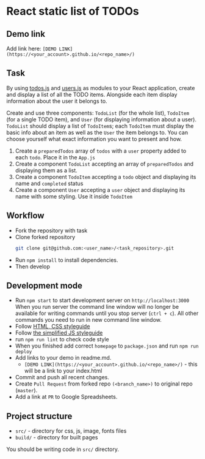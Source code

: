 # React static list of TODOs

## Demo link
Add link here: `[DEMO LINK](https://<your_account>.github.io/<repo_name>/)`

## Task
By using [todos.js](./src/api/todos.js) and [users.js](./src/api/users.js) as
modules to your React application, create and display a list of all the TODO
items. Alongside each item display information about the user it belongs to.

Create and use three components: `TodoList` (for the whole list), `TodoItem`
(for a single TODO item), and `User` (for displaying information about a user).
`TodoList` should display a list of `TodoItem`s; each `TodoItem` must display
the basic info about an item as well as the `User` the item belongs to. You can
choose yourself what exact information you want to present and how.

1. Create a `preparedTodos` array of `todos` with a `user` property added to each `todo`. Place it in the `App.js`
2. Create a component `TodoList` accepting an array of `preparedTodos` and displaying them as a list.
3. Create a component `TodoItem` accepting a `todo` object and displaying its name and `completed` status
4. Create a component `User` accepting a `user` object and displaying its name with some styling. Use it inside `TodoItem`

## Workflow
- Fork the repository with task
- Clone forked repository
    ```bash
    git clone git@github.com:<user_name>/<task_repository>.git
    ```
- Run `npm install` to install dependencies.
- Then develop

## Development mode
- Run `npm start` to start development server on `http://localhost:3000`
    When you run server the command line window will no longer be available for
    writing commands until you stop server (`ctrl + c`). All other commands you
    need to run in new command line window.
- Follow [HTML, CSS styleguide](https://mate-academy.github.io/style-guides/htmlcss.html)
- Follow [the simplified JS styleguide](https://mate-academy.github.io/style-guides/javascript-standard-modified)
- run `npm run lint` to check code style
- When you finished add correct `homepage` to `package.json` and run `npm run deploy`
- Add links to your demo in readme.md.
  - `[DEMO LINK](https://<your_account>.github.io/<repo_name>/)` - this will be a
  link to your index.html
- Commit and push all recent changes.
- Create `Pull Request` from forked repo `(<branch_name>)` to original repo
(`master`).
- Add a link at `PR` to Google Spreadsheets.

## Project structure
- `src/` - directory for css, js, image, fonts files
- `build/` - directory for built pages

You should be writing code in `src/` directory.
